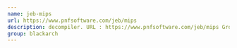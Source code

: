 ```yaml
---
name: jeb-mips
url: https://www.pnfsoftware.com/jeb/mips
description: decompiler. URL : https://www.pnfsoftware.com/jeb/mips Groups : blackarch blackarch-reversing
group: blackarch
---
```

